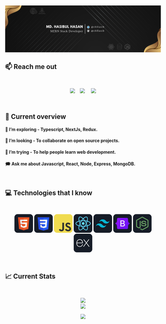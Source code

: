 ![I am a Junior Front-end developer. ](https://github.com/cbhasib/cbhasib/blob/main/images/githubcover.png)

## :mailbox: Reach me out

<br />

[<p align="center"><img src="https://img.shields.io/badge/LinkedIn-blue?style=for-the-badge&logo=linkedin&logoColor=white">](https://www.linkedin.com/in/cbHasib/)&nbsp; &nbsp; [<img src="https://img.shields.io/badge/Facebook-1877F2?style=for-the-badge&logo=facebook&logoColor=white">](https://www.facebook.com/cbHasib) &nbsp; &nbsp; [<img src="https://img.shields.io/badge/Facebook-1877F2?style=for-the-badge&logo=facebook&logoColor=white"> </p>](https://twitter.com/cbHasib)

<br />

## :eyes: Current overview

#### 🌱 I’m exploring - Typescript, NextJs, Redux.

#### 👯 I’m looking - To collaborate on open source projects.

#### 🤔 I’m trying - To help people learn web development.

#### 🗯️ Ask me about Javascript, React, Node, Express, MongoDB.

<br />

## :computer: Technologies that I know

<br>
<p align="center">
<img src="https://github.com/cbhasib/cbhasib/blob/main/images/icons/HTML.png"/>
<img src="https://github.com/cbhasib/cbhasib/blob/main/images/icons/css.png"/>
<img src="https://github.com/cbhasib/cbhasib/blob/main/images/icons/JavaScript.png"/>
<img src="https://github.com/cbhasib/cbhasib/blob/main/images/icons/react.png"/>
<img src="https://github.com/cbhasib/cbhasib/blob/main/images/icons/tailwind.png"/>
<img src="https://github.com/cbhasib/cbhasib/blob/main/images/icons/Bootsrap.png"/>
<img src="https://github.com/cbhasib/cbhasib/blob/main/images/icons/node.png"/>
<img src="https://github.com/cbhasib/cbhasib/blob/main/images/icons/express.png"/>
</p><br/>

## :chart_with_upwards_trend: Current Stats

<br />
<p align="center">
  <img width="60%" src="https://github-readme-streak-stats.herokuapp.com/?user=cbhasib&background=0D1117&sideNums=FFFFFF&sideLabels=9A9A9A&currStreakNum=FB8C00&dates=6E6E6E" /> <br/>
  <img width="40%" src="https://github-readme-stats.vercel.app/api/top-langs/?username=cbHasib&theme=radical&hide_border=false&include_all_commits=false&count_private=false&layout=compact" />
</p>
<p align="center">
  <img src="https://komarev.com/ghpvc/?username=cbHasib&label=Visitors+Count&color=brightgreen" />
</p>
